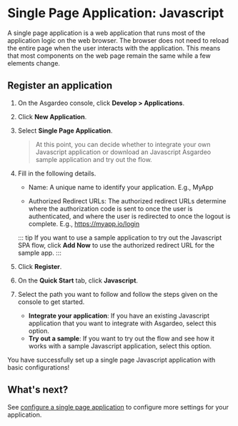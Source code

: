 # Single Page Application: Javascript

A single page application is a web application that runs most of the application logic on the web browser. The browser does not need to reload the entire page when the user interacts with the application. This means that most components on the web page remain the same while a few elements change. 


## Register an application

1. On the Asgardeo console, click **Develop > Applications**. 

2. Click **New Application**.

3. Select **Single Page Application**. 

    > At this point, you can decide whether to integrate your own Javascript application or download an Javascript Asgardeo sample application and try out the flow. 

4. Fill in the following details. 

    - Name: A unique name to identify your application.
    E.g., MyApp

    - Authorized Redirect URLs: The authorized redirect URLs determine where the authorization code is sent to once the user is authenticated, and where the user is redirected to once the logout is complete.
    E.g., https://myapp.io/login

    ::: tip
    If you want to use a sample application to try out the Javascript SPA flow, click **Add Now** to use the authorized redirect URL for the sample app. 
    :::

5. Click **Register**. 

6. On the **Quick Start** tab, click **Javascript**.

7. Select the path you want to follow and follow the steps given on the console to get started. 
    - **Integrate your application**: If you have an existing Javascript application that you want to integrate with Asgardeo, select this option. 
    - **Try out a sample**: If you want to try out the flow and see how it works with a sample Javascript application, select this option. 

You have successfully set up a single page Javascript application with basic configurations! 


## What's next?

See [configure a single page application](configure-spa.md) to configure more settings for your application. 
